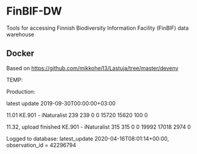 # FinBIF-DW
Tools for accessing Finnish Biodiversity Information Facility (FinBIF) data warehouse

## Docker

Based on https://github.com/mikkohei13/Lastuja/tree/master/devenv




TEMP:

Production:

latest update
2019-09-30T00:00:00+03:00

11.01
KE.901 - iNaturalist 	239 	239 	0 	0 	15720 	15620 	100 	0

11.32, upload finished
KE.901 - iNaturalist 	315 	315 	0 	0 	19992 	17018 	2974 	0

Logged to database: latest_update 2020-04-16T08:01:14+00:00, observation_id = 42296794


